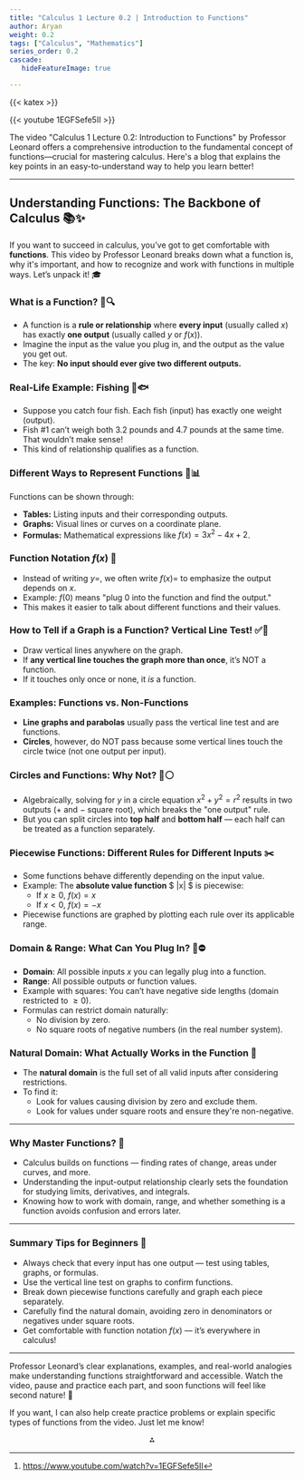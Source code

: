 ```yaml
---
title: "Calculus 1 Lecture 0.2 | Introduction to Functions"
author: Aryan
weight: 0.2
tags: ["Calculus", "Mathematics"]
series_order: 0.2
cascade:
   hideFeatureImage: true

---
```


{{< katex >}}

{{< youtube 1EGFSefe5II >}}

The video "Calculus 1 Lecture 0.2: Introduction to Functions" by Professor Leonard offers a comprehensive introduction to the fundamental concept of functions—crucial for mastering calculus. Here's a blog that explains the key points in an easy-to-understand way to help you learn better!

***

## Understanding Functions: The Backbone of Calculus 📚✨

If you want to succeed in calculus, you’ve got to get comfortable with **functions**. This video by Professor Leonard breaks down what a function is, why it's important, and how to recognize and work with functions in multiple ways. Let’s unpack it! 🎓

### What is a Function? 🤔🔍

- A function is a **rule or relationship** where **every input** (usually called $x$) has exactly **one output** (usually called $y$ or $f(x)$).
- Imagine the input as the value you plug in, and the output as the value you get out.
- The key: **No input should ever give two different outputs.**


### Real-Life Example: Fishing 🎣🐟

- Suppose you catch four fish. Each fish (input) has exactly one weight (output).
- Fish \#1 can’t weigh both 3.2 pounds and 4.7 pounds at the same time. That wouldn’t make sense!
- This kind of relationship qualifies as a function.


### Different Ways to Represent Functions 📝📊

Functions can be shown through:

- **Tables:** Listing inputs and their corresponding outputs.
- **Graphs:** Visual lines or curves on a coordinate plane.
- **Formulas:** Mathematical expressions like $f(x) = 3x^2 - 4x + 2$.


### Function Notation $f(x)$ 📐

- Instead of writing $y =$, we often write $f(x) =$ to emphasize the output depends on $x$.
- Example: $f(0)$ means "plug 0 into the function and find the output."
- This makes it easier to talk about different functions and their values.


### How to Tell if a Graph is a Function? Vertical Line Test! ✅🚫

- Draw vertical lines anywhere on the graph.
- If **any vertical line touches the graph more than once**, it’s NOT a function.
- If it touches only once or none, it *is* a function.


### Examples: Functions vs. Non-Functions

- **Line graphs and parabolas** usually pass the vertical line test and are functions.
- **Circles**, however, do NOT pass because some vertical lines touch the circle twice (not one output per input).


### Circles and Functions: Why Not? 🔄⚪

- Algebraically, solving for $y$ in a circle equation $x^2 + y^2 = r^2$ results in two outputs ($+$ and $-$ square root), which breaks the "one output" rule.
- But you can split circles into **top half** and **bottom half** — each half can be treated as a function separately.


### Piecewise Functions: Different Rules for Different Inputs ✂️

- Some functions behave differently depending on the input value.
- Example: The **absolute value function** \$ |x| \$ is piecewise:
    - If $x \geq 0$, $f(x) = x$
    - If $x < 0$, $f(x) = -x$
- Piecewise functions are graphed by plotting each rule over its applicable range.


### Domain \& Range: What Can You Plug In? 🧮⛔

- **Domain**: All possible inputs $x$ you can legally plug into a function.
- **Range**: All possible outputs or function values.
- Example with squares: You can’t have negative side lengths (domain restricted to $\geq 0$).
- Formulas can restrict domain naturally:
    - No division by zero.
    - No square roots of negative numbers (in the real number system).


### Natural Domain: What Actually Works in the Function 📏

- The **natural domain** is the full set of all valid inputs after considering restrictions.
- To find it:
    - Look for values causing division by zero and exclude them.
    - Look for values under square roots and ensure they're non-negative.

***

### Why Master Functions? 🔑

- Calculus builds on functions — finding rates of change, areas under curves, and more.
- Understanding the input-output relationship clearly sets the foundation for studying limits, derivatives, and integrals.
- Knowing how to work with domain, range, and whether something is a function avoids confusion and errors later.

***

### Summary Tips for Beginners 🎯

- Always check that every input has one output — test using tables, graphs, or formulas.
- Use the vertical line test on graphs to confirm functions.
- Break down piecewise functions carefully and graph each piece separately.
- Carefully find the natural domain, avoiding zero in denominators or negatives under square roots.
- Get comfortable with function notation $f(x)$ — it’s everywhere in calculus!

***

Professor Leonard’s clear explanations, examples, and real-world analogies make understanding functions straightforward and accessible. Watch the video, pause and practice each part, and soon functions will feel like second nature! 🚀

If you want, I can also help create practice problems or explain specific types of functions from the video. Just let me know!
<span style="display:none">[^1]</span>

<div style="text-align: center">⁂</div>

[^1]: https://www.youtube.com/watch?v=1EGFSefe5II

